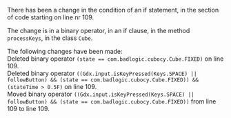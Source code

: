 There has been a change in the condition of an if statement, in the section of code starting on line nr 109.
  
The change is in a binary operator, in an if clause, in the method ```processKeys```, in the class ```Cube```.
  
The following changes have been made:  
Deleted binary operator ```(state == com.badlogic.cubocy.Cube.FIXED)``` on line 109.  
Deleted binary operator ```((Gdx.input.isKeyPressed(Keys.SPACE) || followButton) && (state == com.badlogic.cubocy.Cube.FIXED)) && (stateTime > 0.5F)``` on line 109.  
Moved binary operator ```((Gdx.input.isKeyPressed(Keys.SPACE) || followButton) && (state == com.badlogic.cubocy.Cube.FIXED))``` from line 109 to line 109.  
